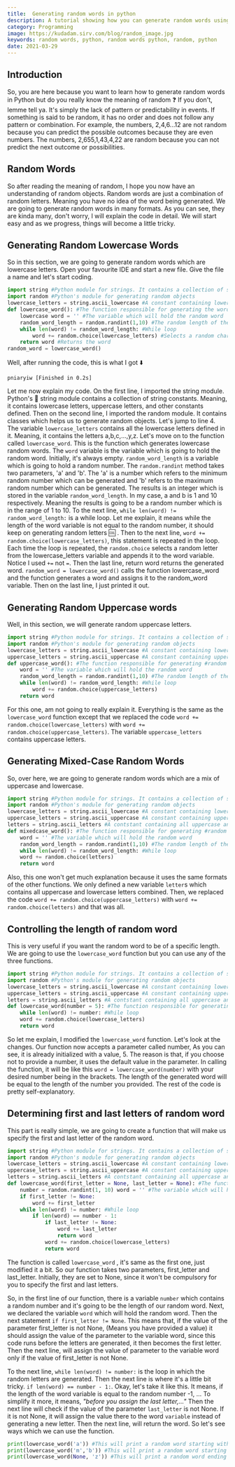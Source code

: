 ```yaml
---
title:  Generating random words in python
description: A tutorial showing how you can generate random words using python
category: Programming
image: https://kudadam.sirv.com/blog/random_image.jpg
keywords: random words, python, random words python, random, python
date: 2021-03-29
---
```


## Introduction
So, you are here because you want to learn how to generate random words in Python but do you really know the meaning of random :question:
If you don't, lemme tell ya. It's simply the lack of pattern or predictability in events. If something is said to be random, it has no order and does not follow any pattern or combination.
For example, the numbers, 2,4,6...12 are not random because you can predict the possible outcomes because they are even numbers.
The numbers, 2,655,1,43,4,22 are random because you can not predict the next outcome or possibilities. 

## Random Words
 So after reading the meaning of random, I hope you now have an understanding of random objects.
Random words are just a combination of random letters. Meaning you have no idea of the word being generated.
We are going to generate random words in many formats. As you can see, they are kinda many, don't worry, I will explain the code in detail.
We will start easy and as we progress, things will become a little tricky.

## Generating Random Lowercase Words
So in this section, we are going to generate random words which are lowercase letters. Open your favourite IDE and start a new file.
Give the file a name and let's start coding. 

```python
import string #Python module for strings. It contains a collection of string constants 
import random #Python's module for generating random objects 
lowercase_letters = string.ascii_lowercase #A constant containing lowercase letters 
def lowercase_word(): #The function responsible for generating the word 
    lowercase word = '' #The variable which will hold the random word 
    random_word_length = random.randint(1,10) #The random length of the word 
    while len(word) != random_word_length: #While loop 
        word += random.choice(lowercase_letters) #Selects a random character on each iteration 
    return word #Returns the word 
random_word = lowercase_word()

```
Well, after running the code, this is what I got :arrow_down:

`pniaryiw [Finished in 0.2s]`<!--rehype:.terminal-->

Let me now explain my code.
On the first line, I imported the string module. Python's :snake: string module contains a collection of string constants. Meaning, it contains lowercase letters, uppercase letters, and other constants defined.   Then on the second line, I imported the random module. It contains classes which helps us to generate random objects.
Let's jump to line 4. The variable `lowercase_letters` contains all the lowercase letters defined in it. Meaning, it contains the letters a,b,c,...,y,z.
Let's move on to the function called `lowercase_word`. This is the function which generates lowercase random words. The `word` variable is the variable which is going to hold the random word. Initially, it's always empty. 
`random_word_length` is a variable which is going to hold a random number. The `random.randint` method takes two parameters, 'a' and 'b'. The 'a' is a number which 
refers to the minimum random number which can be generated and 'b' refers to the maximum 
random number which can be generated.
The results is an integer which is stored in the variable `random_word_length`. In my case, a and b is 1 and 10 respectively. Meaning the results is going to be a random number which is in the range of 1 to 10. 
To the next line, `while len(word) != random_word_length:` is a while loop.
Let me explain, it means while the length of the word variable is not equal to the random number, it should keep on generating random letters :cool: . Then to the next line, `word += random.choice(lowercase_letters)`, this statement is repeated in the loop. Each time the loop is repeated, the `random.choice` selects a random letter from the lowercase_letters variable and appends it to the word variable. Notice I used `+=` not `=`.
Then the last line, return word returns the generated word.
`random_word = lowercase_word()` calls the function lowercase_word and the function generates a word and assigns it to the random_word variable.
Then on the last line, I just printed it out. 

## Generating Random Uppercase words
Well, in this section, we will generate random uppercase letters.
```python
import string #Python module for strings. It contains a collection of string constants 
import random #Python's module for generating random objects 
lowercase_letters = string.ascii_lowercase #A constant containing lowercase letters 
uppercase_letters = string.ascii_uppercase #A constant containing uppercase letters 
def uppercase_word(): #The function responsible for generating #random words which are in uppercase 
    word = '' #The variable which will hold the random word 
    random_word_length = random.randint(1,10) #The random length of the word 
    while len(word) != random_word_length: #While loop 
        word += random.choice(uppercase_letters)
    return word 
```
For this one, am not going to really explain it. Everything is the same as the `lowercase_word` function except that we replaced the code `word += random.choice(lowercase_letters)` with `word += random.choice(uppercase_letters)`. The variable `uppercase_letters` contains uppercase letters. 

## Generating Mixed-Case Random Words
So, over here, we are going to generate random words which are a mix of uppercase and lowercase.
```python
import string #Python module for strings. It contains a collection of string constants 
import random #Python's module for generating random objects 
lowercase_letters = string.ascii_lowercase #A constant containing lowercase letters
uppercase_letters = string.ascii_uppercase #A constant containing uppercase letters 
letters = string.ascii_letters #A contstant containing all uppercase and lowercase letters 
def mixedcase_word(): #The function responsible for generating #random words which are in uppercase 
    word = '' #The variable which will hold the random word 
    random_word_length = random.randint(1,10) #The random length of the word 
    while len(word) != random_word_length: #While loop 
    word += random.choice(letters)
    return word 
```
Also, this one won't get much explanation because it uses the same formats of the other functions.
We only defined a new variable `letter`s which contains all uppercase and lowercase letters combined.
Then, we replaced the code `word += random.choice(uppercase_letters)` with `word += random.choice(letters)` and that was all. 

## Controlling the length of random word
This is very useful if you want the random word to be of a specific length. We are going to use the `lowercase_word` function but you can use any of the three functions. 

```python
import string #Python module for strings. It contains a collection of string constants 
import random #Python's module for generating random objects 
lowercase_letters = string.ascii_lowercase #A constant containing lowercase letters 
uppercase_letters = string.ascii_uppercase #A constant containing uppercase letters 
letters = string.ascii_letters #A contstant containing all uppercase and lowercase letters 
def lowercase_word(number = 5): #The function responsible for generating #random words which are in uppercase word = '' #The variable which will hold the random word 
    while len(word) != number: #While loop 
    word += random.choice(lowercase_letters)
    return word 
```
So let me explain, I modified the `lowercase_word` function. Let's look at the changes.
Our function now accepts a parameter called number, As you can see, it is already initialized with a value, 5. The reason is that, if you choose not to provide a number, it uses the default value in the parameter.
In calling the function, it will be like this `word = lowercase_word(number)` with your desired number being in the brackets.
The length of the generated word will be equal to the length of the number you provided. The rest of the code is pretty self-explanatory. 

## Determining first and last letters of random word
This part is really simple, we are going to create a function that will make us specify the first and last letter of the random word.
 
```python
import string #Python module for strings. It contains a collection of string constants 
import random #Python's module for generating random objects 
lowercase_letters = string.ascii_lowercase #A constant containing lowercase letters 
uppercase_letters = string.ascii_uppercase #A constant containing uppercase letters 
letters = string.ascii_letters #A contstant containing all uppercase and lowercase letters 
def lowercase_word(first_letter = None, last_letter = None): #The function responsible for generating #random words which are in uppercase 
    number = random.randint(1, 10) word = '' #The variable which will hold the random word 
    if first_letter != None:
        word += first_letter
    while len(word) != number: #While loop 
        if len(word) == number - 1:
            if last_letter != None:
                word += last_letter
                return word
            word += random.choice(lowercase_letters)
            return word 
```
The function is called `lowercase_word` , it's same as the first one, just modified it a bit. So our function takes two parameters, first_letter and last_letter. Initially, they are set to None, since it won't be compulsory for you to specify the first and last letters.

So, in the first line of our function, there is a variable `number` which contains a random number and it's going to be the length of our random word.
Next, we declared the variable `word` which will hold the random word. Then the next statement `if first_letter != None`. This means that, if the value of the parameter first_letter is not None, (Means you have provided a value) it should assign the value of the parameter to the variable word, since this code runs before the letters are generated, it then becomes the first letter.
Then the next line, will assign the value of parameter to the variable word only if the value of first_letter is not None.

To the next line, `while len(word) != number:` is the loop in which the random letters are generated.
Then the next line is where it's a little bit tricky. `if len(word) == number - 1:`. Okay, let's take it like this. It means, if the length of the word variable is equal to the random number -1, ...
To simplify it more, it means, _"before you assign the last letter,..."_
Then the next line will check if the value of the parameter `last_letter` is not None. If it is not None, it will assign the value there to the word `variable` instead of generating a new letter.
Then the next line, will return the word.
So let's see ways which we can use the function. 
```python
print(lowercase_word('a')) #This will print a random word starting with 'a' 
print(lowercase_word('m','b')) #This will print a random word starting with 'm' and ending with 'b'. 
print(lowercase_word(None, 'z')) #This will print a random word ending with 'z'.

```